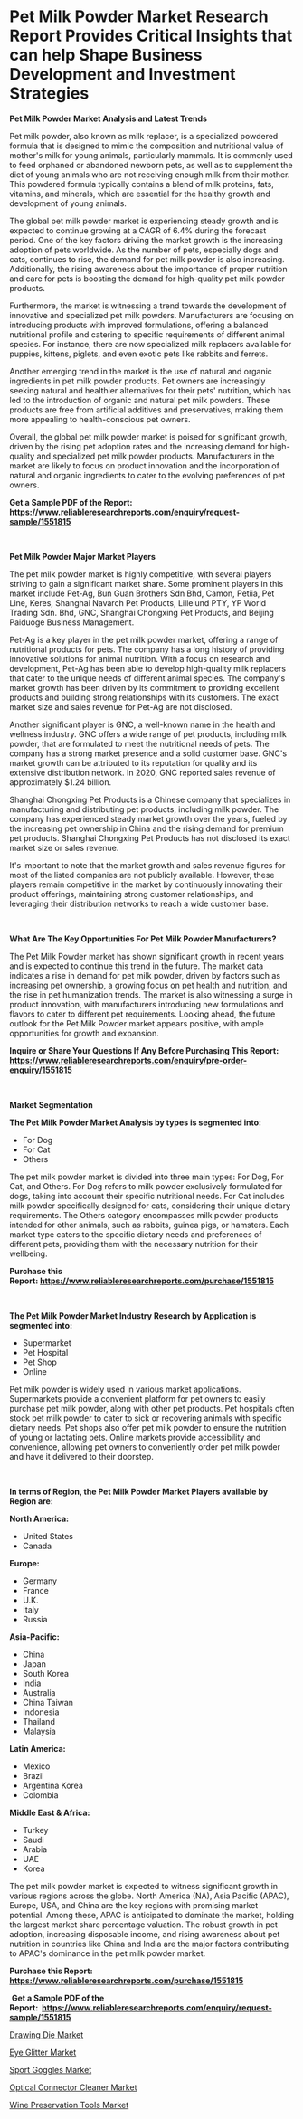<p><h1>Pet Milk Powder Market Research Report Provides Critical Insights that can help Shape Business Development and Investment Strategies</h1></p><p><strong>Pet Milk Powder Market Analysis and Latest Trends</strong></p>
<p><p>Pet milk powder, also known as milk replacer, is a specialized powdered formula that is designed to mimic the composition and nutritional value of mother's milk for young animals, particularly mammals. It is commonly used to feed orphaned or abandoned newborn pets, as well as to supplement the diet of young animals who are not receiving enough milk from their mother. This powdered formula typically contains a blend of milk proteins, fats, vitamins, and minerals, which are essential for the healthy growth and development of young animals.</p><p>The global pet milk powder market is experiencing steady growth and is expected to continue growing at a CAGR of 6.4% during the forecast period. One of the key factors driving the market growth is the increasing adoption of pets worldwide. As the number of pets, especially dogs and cats, continues to rise, the demand for pet milk powder is also increasing. Additionally, the rising awareness about the importance of proper nutrition and care for pets is boosting the demand for high-quality pet milk powder products.</p><p>Furthermore, the market is witnessing a trend towards the development of innovative and specialized pet milk powders. Manufacturers are focusing on introducing products with improved formulations, offering a balanced nutritional profile and catering to specific requirements of different animal species. For instance, there are now specialized milk replacers available for puppies, kittens, piglets, and even exotic pets like rabbits and ferrets.</p><p>Another emerging trend in the market is the use of natural and organic ingredients in pet milk powder products. Pet owners are increasingly seeking natural and healthier alternatives for their pets' nutrition, which has led to the introduction of organic and natural pet milk powders. These products are free from artificial additives and preservatives, making them more appealing to health-conscious pet owners.</p><p>Overall, the global pet milk powder market is poised for significant growth, driven by the rising pet adoption rates and the increasing demand for high-quality and specialized pet milk powder products. Manufacturers in the market are likely to focus on product innovation and the incorporation of natural and organic ingredients to cater to the evolving preferences of pet owners.</p></p>
<p><strong>Get a Sample PDF of the Report:&nbsp; <a href="https://www.reliableresearchreports.com/enquiry/request-sample/1551815">https://www.reliableresearchreports.com/enquiry/request-sample/1551815</a></strong></p>
<p>&nbsp;</p>
<p><strong>Pet Milk Powder Major Market Players</strong></p>
<p><p>The pet milk powder market is highly competitive, with several players striving to gain a significant market share. Some prominent players in this market include Pet-Ag, Bun Guan Brothers Sdn Bhd, Camon, Petiia, Pet Line, Keres, Shanghai Navarch Pet Products, Lillelund PTY, YP World Trading Sdn. Bhd, GNC, Shanghai Chongxing Pet Products, and Beijing Paiduoge Business Management.</p><p>Pet-Ag is a key player in the pet milk powder market, offering a range of nutritional products for pets. The company has a long history of providing innovative solutions for animal nutrition. With a focus on research and development, Pet-Ag has been able to develop high-quality milk replacers that cater to the unique needs of different animal species. The company's market growth has been driven by its commitment to providing excellent products and building strong relationships with its customers. The exact market size and sales revenue for Pet-Ag are not disclosed.</p><p>Another significant player is GNC, a well-known name in the health and wellness industry. GNC offers a wide range of pet products, including milk powder, that are formulated to meet the nutritional needs of pets. The company has a strong market presence and a solid customer base. GNC's market growth can be attributed to its reputation for quality and its extensive distribution network. In 2020, GNC reported sales revenue of approximately $1.24 billion.</p><p>Shanghai Chongxing Pet Products is a Chinese company that specializes in manufacturing and distributing pet products, including milk powder. The company has experienced steady market growth over the years, fueled by the increasing pet ownership in China and the rising demand for premium pet products. Shanghai Chongxing Pet Products has not disclosed its exact market size or sales revenue.</p><p>It's important to note that the market growth and sales revenue figures for most of the listed companies are not publicly available. However, these players remain competitive in the market by continuously innovating their product offerings, maintaining strong customer relationships, and leveraging their distribution networks to reach a wide customer base.</p></p>
<p>&nbsp;</p>
<p><strong>What Are The Key Opportunities For Pet Milk Powder Manufacturers?</strong></p>
<p><p>The Pet Milk Powder market has shown significant growth in recent years and is expected to continue this trend in the future. The market data indicates a rise in demand for pet milk powder, driven by factors such as increasing pet ownership, a growing focus on pet health and nutrition, and the rise in pet humanization trends. The market is also witnessing a surge in product innovation, with manufacturers introducing new formulations and flavors to cater to different pet requirements. Looking ahead, the future outlook for the Pet Milk Powder market appears positive, with ample opportunities for growth and expansion.</p></p>
<p><strong>Inquire or Share Your Questions If Any Before Purchasing This Report: <a href="https://www.reliableresearchreports.com/enquiry/pre-order-enquiry/1551815">https://www.reliableresearchreports.com/enquiry/pre-order-enquiry/1551815</a></strong></p>
<p>&nbsp;</p>
<p><strong>Market Segmentation</strong></p>
<p><strong>The Pet Milk Powder Market Analysis by types is segmented into:</strong></p>
<p><ul><li>For Dog</li><li>For Cat</li><li>Others</li></ul></p>
<p><p>The pet milk powder market is divided into three main types: For Dog, For Cat, and Others. For Dog refers to milk powder exclusively formulated for dogs, taking into account their specific nutritional needs. For Cat includes milk powder specifically designed for cats, considering their unique dietary requirements. The Others category encompasses milk powder products intended for other animals, such as rabbits, guinea pigs, or hamsters. Each market type caters to the specific dietary needs and preferences of different pets, providing them with the necessary nutrition for their wellbeing.</p></p>
<p><strong>Purchase this Report:&nbsp;<a href="https://www.reliableresearchreports.com/purchase/1551815">https://www.reliableresearchreports.com/purchase/1551815</a></strong></p>
<p>&nbsp;</p>
<p><strong>The Pet Milk Powder Market Industry Research by Application is segmented into:</strong></p>
<p><ul><li>Supermarket</li><li>Pet Hospital</li><li>Pet Shop</li><li>Online</li></ul></p>
<p><p>Pet milk powder is widely used in various market applications. Supermarkets provide a convenient platform for pet owners to easily purchase pet milk powder, along with other pet products. Pet hospitals often stock pet milk powder to cater to sick or recovering animals with specific dietary needs. Pet shops also offer pet milk powder to ensure the nutrition of young or lactating pets. Online markets provide accessibility and convenience, allowing pet owners to conveniently order pet milk powder and have it delivered to their doorstep.</p></p>
<p>&nbsp;</p>
<p><strong>In terms of Region, the Pet Milk Powder Market Players available by Region are:</strong></p>
<p>
    <p> <strong> North America: </strong>
        <ul>
            <li>United States</li>
            <li>Canada</li>
        </ul>
        </p> 
    <p> <strong> Europe: </strong>
        <ul>
            <li>Germany</li>
            <li>France</li>
            <li>U.K.</li>
            <li>Italy</li>
            <li>Russia</li>
        </ul>
        </p> 
    <p> <strong> Asia-Pacific: </strong>
        <ul>
            <li>China</li>
            <li>Japan</li>
            <li>South Korea</li>
            <li>India</li>
            <li>Australia</li>
            <li>China Taiwan</li>
            <li>Indonesia</li>
            <li>Thailand</li>
            <li>Malaysia</li>
        </ul>
        </p> 
    <p> <strong> Latin America: </strong>
        <ul>
            <li>Mexico</li>
            <li>Brazil</li>
            <li>Argentina Korea</li>
            <li>Colombia</li>
        </ul>
        </p> 
    <p> <strong> Middle East & Africa: </strong>
        <ul>
            <li>Turkey</li>
            <li>Saudi</li>
            <li>Arabia</li>
            <li>UAE</li>
            <li>Korea</li>
        </ul>
    </p>
    </p>
<p><p>The pet milk powder market is expected to witness significant growth in various regions across the globe. North America (NA), Asia Pacific (APAC), Europe, USA, and China are the key regions with promising market potential. Among these, APAC is anticipated to dominate the market, holding the largest market share percentage valuation. The robust growth in pet adoption, increasing disposable income, and rising awareness about pet nutrition in countries like China and India are the major factors contributing to APAC's dominance in the pet milk powder market.</p></p>
<p><strong>Purchase this Report: <a href="https://www.reliableresearchreports.com/purchase/1551815">https://www.reliableresearchreports.com/purchase/1551815</a></strong></p>
<p>&nbsp;<strong>Get a Sample PDF of the Report:&nbsp;&nbsp;<a href="https://www.reliableresearchreports.com/enquiry/request-sample/1551815">https://www.reliableresearchreports.com/enquiry/request-sample/1551815</a></strong></p>
<p><strong></strong></p>
<p><p><a href="https://github.com/pizolina/Market-Research-Report-List-2/blob/main/drawing-die-market.md">Drawing Die Market</a></p><p><a href="https://github.com/sofayahoo2023/Market-Research-Report-List-2/blob/main/eye-glitter-market.md">Eye Glitter Market</a></p><p><a href="https://github.com/gdfhhhj/Market-Research-Report-List-2/blob/main/sport-goggles-market.md">Sport Goggles Market</a></p><p><a href="https://github.com/luckyshygirl/Market-Research-Report-List-2/blob/main/optical-connector-cleaner-market.md">Optical Connector Cleaner Market</a></p><p><a href="https://github.com/vimar16th/Market-Research-Report-List-2/blob/main/wine-preservation-tools-market.md">Wine Preservation Tools Market</a></p></p>